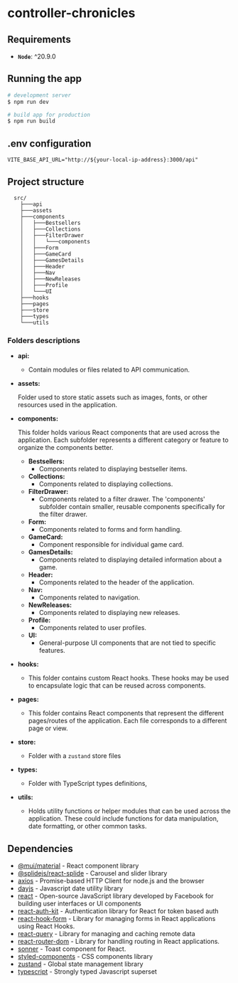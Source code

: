 # controller-chronicles

## Requirements

- **`Node`**: ^20.9.0

## Running the app

```bash
# development server
$ npm run dev

# build app for production
$ npm run build
```

## .env configuration

```
VITE_BASE_API_URL="http://${your-local-ip-address}:3000/api"
```

## Project structure

```
  src/
    ├───api
    ├───assets
    ├───components
    │   ├───Bestsellers
    │   ├───Collections
    │   ├───FilterDrawer
    │   │   └───components
    │   ├───Form
    │   ├───GameCard
    │   ├───GamesDetails
    │   ├───Header
    │   ├───Nav
    │   ├───NewReleases
    │   ├───Profile
    │   └───UI
    ├───hooks
    ├───pages
    ├───store
    ├───types
    └───utils
```

### Folders descriptions

- **api:**

  - Contain modules or files related to API communication.

- **assets:**

  Folder used to store static assets such as images, fonts, or other resources used in the application.

- **components:**

  This folder holds various React components that are used across the application. Each subfolder represents a different category or feature to organize the components better.

  - **Bestsellers:**
    - Components related to displaying bestseller items.
  - **Collections:**
    - Components related to displaying collections.
  - **FilterDrawer:**
    - Components related to a filter drawer. The 'components' subfolder contain smaller, reusable components specifically for the filter drawer.
  - **Form:**
    - Components related to forms and form handling.
  - **GameCard:**
    - Component responsible for individual game card.
  - **GamesDetails:**
    - Components related to displaying detailed information about a game.
  - **Header:**
    - Components related to the header of the application.
  - **Nav:**
    - Components related to navigation.
  - **NewReleases:**
    - Components related to displaying new releases.
  - **Profile:**
    - Components related to user profiles.
  - **UI:**
    - General-purpose UI components that are not tied to specific features.

- **hooks:**

  - This folder contains custom React hooks. These hooks may be used to encapsulate logic that can be reused across components.

- **pages:**

  - This folder contains React components that represent the different pages/routes of the application. Each file corresponds to a different page or view.

- **store:**

  - Folder with a `zustand` store files

- **types:**

  - Folder with TypeScript types definitions,

- **utils:**
  - Holds utility functions or helper modules that can be used across the application. These could include functions for data manipulation, date formatting, or other common tasks.

## Dependencies

- [@mui/material](https://mui.com/material-ui/) - React component library
- [@splidejs/react-splide](https://splidejs.com/integration/react-splide/) - Carousel and slider library
- [axios](https://axios-http.com/docs/intro) - Promise-based HTTP Client for node.js and the browser
- [dayjs](https://day.js.org/) - Javascript date utility library
- [react](https://react.dev/) - Open-source JavaScript library developed by Facebook for building user interfaces or UI components
- [react-auth-kit](https://authkit.arkadip.dev/) - Authentication library for React for token based auth
- [react-hook-form](https://react-hook-form.com/) - Library for managing forms in React applications using React Hooks.
- [react-query](https://tanstack.com/query/v3/) - Library for managing and caching remote data
- [react-router-dom](https://reactrouter.com/en/main) - Library for handling routing in React applications.
- [sonner](https://sonner.emilkowal.ski/) - Toast component for React.
- [styled-components](https://styled-components.com/) - CSS components library
- [zustand](https://github.com/pmndrs/zustand) - Global state management library
- [typescript](https://www.typescriptlang.org/) - Strongly typed Javascript superset
